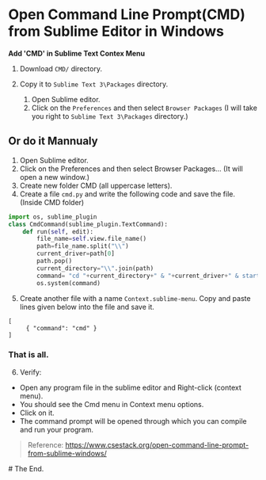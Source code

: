 # Open Command Line Prompt(CMD) from Sublime Editor in Windows 

**Add 'CMD' in Sublime Text Contex Menu**

1. Download `CMD/` directory.

2. Copy it to `Sublime Text 3\Packages` directory.
	1. Open Sublime editor.
	2. Click on the `Preferences` and then select `Browser Packages` (I will take you right to `Sublime Text 3\Packages` directory.)
	
## Or do it  Mannualy

1. Open Sublime editor.
2. Click on the Preferences and then select Browser Packages… (It will open a new window.)
3. Create new folder CMD (all uppercase letters).
4. Create a file `cmd.py` and write the following code and save the file. (Inside CMD folder)
```python
import os, sublime_plugin
class CmdCommand(sublime_plugin.TextCommand):
	def run(self, edit):
		file_name=self.view.file_name()
		path=file_name.split("\\")
		current_driver=path[0]
		path.pop()
		current_directory="\\".join(path)
		command= "cd "+current_directory+" & "+current_driver+" & start cmd"
		os.system(command)
```
5. Create another file with a name `Context.sublime-menu`. Copy and paste lines given below into the file and save it.

```
[
	 { "command": "cmd" }
]
```
### That is all.

6. Verify:

- Open any program file in the sublime editor and Right-click (context menu).
- You should see the Cmd menu in Context menu options.
- Click on it.
- The command prompt will be opened through which you can compile and run your program.

>Reference: https://www.csestack.org/open-command-line-prompt-from-sublime-windows/

\# The End.
